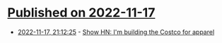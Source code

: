 # [Published on 2022-11-17](index.md)

* [2022-11-17, 21:12:25](https://news.ycombinator.com/item?id=33645784) - [Show HN: I'm building the Costco for apparel](https://www.blnkfabrics.com)
